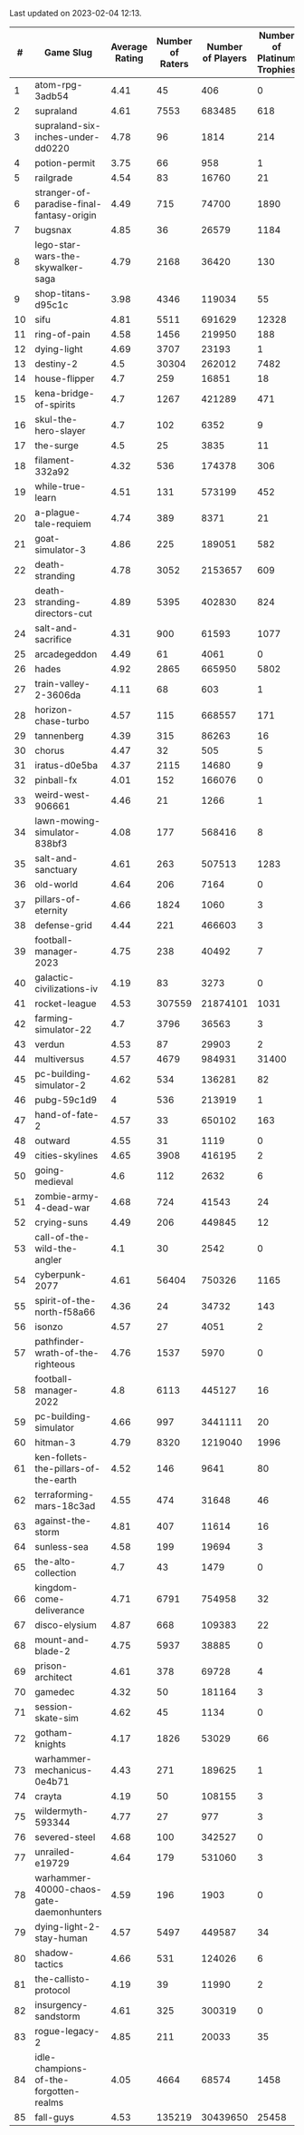 Last updated on 2023-02-04 12:13.


|#|Game Slug|Average Rating|Number of Raters|Number of Players|Number of Platinum Trophies|Max Rarity (%)|
|---|---|---|---|---|---|---|
|1|atom-rpg-3adb54|4.41|45|406|0|99|
|2|supraland|4.61|7553|683485|618|99|
|3|supraland-six-inches-under-dd0220|4.78|96|1814|214|99|
|4|potion-permit|3.75|66|958|1|98|
|5|railgrade|4.54|83|16760|21|98|
|6|stranger-of-paradise-final-fantasy-origin|4.49|715|74700|1890|98|
|7|bugsnax|4.85|36|26579|1184|97|
|8|lego-star-wars-the-skywalker-saga|4.79|2168|36420|130|97|
|9|shop-titans-d95c1c|3.98|4346|119034|55|97|
|10|sifu|4.81|5511|691629|12328|97|
|11|ring-of-pain|4.58|1456|219950|188|96|
|12|dying-light|4.69|3707|23193|1|95|
|13|destiny-2|4.5|30304|262012|7482|94|
|14|house-flipper|4.7|259|16851|18|94|
|15|kena-bridge-of-spirits|4.7|1267|421289|471|94|
|16|skul-the-hero-slayer|4.7|102|6352|9|94|
|17|the-surge|4.5|25|3835|11|94|
|18|filament-332a92|4.32|536|174378|306|93|
|19|while-true-learn|4.51|131|573199|452|93|
|20|a-plague-tale-requiem|4.74|389|8371|21|92|
|21|goat-simulator-3|4.86|225|189051|582|92|
|22|death-stranding|4.78|3052|2153657|609|91|
|23|death-stranding-directors-cut|4.89|5395|402830|824|91|
|24|salt-and-sacrifice|4.31|900|61593|1077|91|
|25|arcadegeddon|4.49|61|4061|0|90|
|26|hades|4.92|2865|665950|5802|89|
|27|train-valley-2-3606da|4.11|68|603|1|89|
|28|horizon-chase-turbo|4.57|115|668557|171|88|
|29|tannenberg|4.39|315|86263|16|88|
|30|chorus|4.47|32|505|5|86|
|31|iratus-d0e5ba|4.37|2115|14680|9|85|
|32|pinball-fx|4.01|152|166076|0|85|
|33|weird-west-906661|4.46|21|1266|1|85|
|34|lawn-mowing-simulator-838bf3|4.08|177|568416|8|84|
|35|salt-and-sanctuary|4.61|263|507513|1283|83|
|36|old-world|4.64|206|7164|0|82|
|37|pillars-of-eternity|4.66|1824|1060|3|81|
|38|defense-grid|4.44|221|466603|3|80|
|39|football-manager-2023|4.75|238|40492|7|79|
|40|galactic-civilizations-iv|4.19|83|3273|0|79|
|41|rocket-league|4.53|307559|21874101|1031|78|
|42|farming-simulator-22|4.7|3796|36563|3|77|
|43|verdun|4.53|87|29903|2|76|
|44|multiversus|4.57|4679|984931|31400|75|
|45|pc-building-simulator-2|4.62|534|136281|82|75|
|46|pubg-59c1d9|4|536|213919|1|74|
|47|hand-of-fate-2|4.57|33|650102|163|72|
|48|outward|4.55|31|1119|0|72|
|49|cities-skylines|4.65|3908|416195|2|71|
|50|going-medieval|4.6|112|2632|6|68|
|51|zombie-army-4-dead-war|4.68|724|41543|24|67|
|52|crying-suns|4.49|206|449845|12|66|
|53|call-of-the-wild-the-angler|4.1|30|2542|0|65|
|54|cyberpunk-2077|4.61|56404|750326|1165|65|
|55|spirit-of-the-north-f58a66|4.36|24|34732|143|65|
|56|isonzo|4.57|27|4051|2|57|
|57|pathfinder-wrath-of-the-righteous|4.76|1537|5970|0|51|
|58|football-manager-2022|4.8|6113|445127|16|49|
|59|pc-building-simulator|4.66|997|3441111|20|48|
|60|hitman-3|4.79|8320|1219040|1996|47|
|61|ken-follets-the-pillars-of-the-earth|4.52|146|9641|80|44|
|62|terraforming-mars-18c3ad|4.55|474|31648|46|44|
|63|against-the-storm|4.81|407|11614|16|38|
|64|sunless-sea|4.58|199|19694|3|36|
|65|the-alto-collection|4.7|43|1479|0|33|
|66|kingdom-come-deliverance|4.71|6791|754958|32|30|
|67|disco-elysium|4.87|668|109383|22|28|
|68|mount-and-blade-2|4.75|5937|38885|0|28|
|69|prison-architect|4.61|378|69728|4|28|
|70|gamedec|4.32|50|181164|3|27|
|71|session-skate-sim|4.62|45|1134|0|27|
|72|gotham-knights|4.17|1826|53029|66|26|
|73|warhammer-mechanicus-0e4b71|4.43|271|189625|1|25|
|74|crayta|4.19|50|108155|3|23|
|75|wildermyth-593344|4.77|27|977|3|19|
|76|severed-steel|4.68|100|342527|0|18|
|77|unrailed-e19729|4.64|179|531060|3|10|
|78|warhammer-40000-chaos-gate-daemonhunters|4.59|196|1903|0|8|
|79|dying-light-2-stay-human|4.57|5497|449587|34|7|
|80|shadow-tactics|4.66|531|124026|6|6|
|81|the-callisto-protocol|4.19|39|11990|2|6|
|82|insurgency-sandstorm|4.61|325|300319|0|5|
|83|rogue-legacy-2|4.85|211|20033|35|4|
|84|idle-champions-of-the-forgotten-realms|4.05|4664|68574|1458|3|
|85|fall-guys|4.53|135219|30439650|25458|2|
